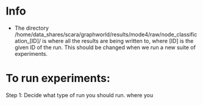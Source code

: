 # Info
- The directory /home/data_shares/scara/graphworld/results/mode4/raw/node_classification_[ID]/ is where all the results are being written to, where [ID] is the given ID of the run. This should be changed when we run a new suite of experiments.

# To run experiments:

Step 1: Decide what type of run you should run.   where you 
